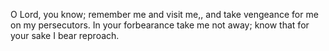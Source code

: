 O Lord, you know; remember me and visit me,, and take vengeance for me on my persecutors. In your forbearance take me not away; know that for your sake I bear reproach.
